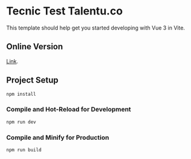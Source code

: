 # Tecnic Test Talentu.co

This template should help get you started developing with Vue 3 in Vite.

## Online Version

[Link](https://talentu-test.herokuapp.com/).


## Project Setup

```sh
npm install
```

### Compile and Hot-Reload for Development

```sh
npm run dev
```

### Compile and Minify for Production

```sh
npm run build
```


